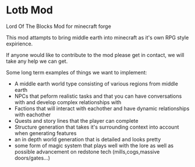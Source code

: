 # Lotb Mod
Lord Of The Blocks Mod for minecraft forge

This mod attampts to bring middle earth into minecraft as it's own RPG style expirience.

If anyone would like to contribute to the mod please get in contact, we will take any help we can get.

Some long term examples of things we want to implement:
- A middle earth world type consisting of various regions from middle earth
- NPCs that peform realistic tasks and that you can have conversations with and develop complex relationships with
- Factions that will interact with eachother and have dynamic relationships with eachother
- Quests and story lines that the player can complete
- Structure generation that takes it's surrounding context into account when generating features
- an in depth world generation that is detailed and looks pretty
- some form of magic system that plays well with the lore as well as possible advancement on redstone tech (mills,cogs,massive doors/gates...)



